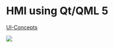 # HMI using Qt/QML 5

[UI-Concepts](https://microfabricator-hmi.vercel.app)

[![](https://mermaid.ink/img/pako:eNplkLEKwkAMQH8lZNXifoNLFSdRKMXlltCLWrzenel1kNJ_N1IFoZkS8pJHMmITHaPBnp8Dh4Z3Ld2EOhtAozzXxXa7Opa1gVPiABsofewZKt86lhnSbqFUobCBXQys1NyHvUj8UsuFVSbJcKT-ARe6Kl1l4Z_Zx5ggRe_ncuH5GztQmiEO7t_yleiehQPX2LF01Dq9fPwMWcx37tii0dSRPCzaMClHQ47VKzRosgy8xiE5yr8vobmS73l6A7M-ZIY?type=png)](https://mermaid.live/edit#pako:eNplkLEKwkAMQH8lZNXifoNLFSdRKMXlltCLWrzenel1kNJ_N1IFoZkS8pJHMmITHaPBnp8Dh4Z3Ld2EOhtAozzXxXa7Opa1gVPiABsofewZKt86lhnSbqFUobCBXQys1NyHvUj8UsuFVSbJcKT-ARe6Kl1l4Z_Zx5ggRe_ncuH5GztQmiEO7t_yleiehQPX2LF01Dq9fPwMWcx37tii0dSRPCzaMClHQ47VKzRosgy8xiE5yr8vobmS73l6A7M-ZIY)
